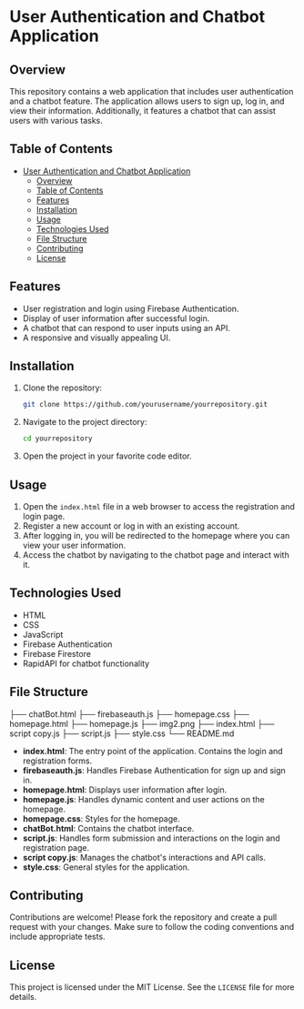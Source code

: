 # User Authentication and Chatbot Application

## Overview
This repository contains a web application that includes user authentication and a chatbot feature. The application allows users to sign up, log in, and view their information. Additionally, it features a chatbot that can assist users with various tasks.

## Table of Contents
- [User Authentication and Chatbot Application](#user-authentication-and-chatbot-application)
  - [Overview](#overview)
  - [Table of Contents](#table-of-contents)
  - [Features](#features)
  - [Installation](#installation)
  - [Usage](#usage)
  - [Technologies Used](#technologies-used)
  - [File Structure](#file-structure)
  - [Contributing](#contributing)
  - [License](#license)

## Features
- User registration and login using Firebase Authentication.
- Display of user information after successful login.
- A chatbot that can respond to user inputs using an API.
- A responsive and visually appealing UI.

## Installation
1. Clone the repository:
    ```sh
    git clone https://github.com/yourusername/yourrepository.git
    ```
2. Navigate to the project directory:
    ```sh
    cd yourrepository
    ```
3. Open the project in your favorite code editor.

## Usage
1. Open the `index.html` file in a web browser to access the registration and login page.
2. Register a new account or log in with an existing account.
3. After logging in, you will be redirected to the homepage where you can view your user information.
4. Access the chatbot by navigating to the chatbot page and interact with it.

## Technologies Used
- HTML
- CSS
- JavaScript
- Firebase Authentication
- Firebase Firestore
- RapidAPI for chatbot functionality

## File Structure
├── chatBot.html
├── firebaseauth.js
├── homepage.css
├── homepage.html
├── homepage.js
├── img2.png
├── index.html
├── script copy.js
├── script.js
├── style.css
└── README.md

- **index.html**: The entry point of the application. Contains the login and registration forms.
- **firebaseauth.js**: Handles Firebase Authentication for sign up and sign in.
- **homepage.html**: Displays user information after login.
- **homepage.js**: Handles dynamic content and user actions on the homepage.
- **homepage.css**: Styles for the homepage.
- **chatBot.html**: Contains the chatbot interface.
- **script.js**: Handles form submission and interactions on the login and registration page.
- **script copy.js**: Manages the chatbot's interactions and API calls.
- **style.css**: General styles for the application.

## Contributing
Contributions are welcome! Please fork the repository and create a pull request with your changes. Make sure to follow the coding conventions and include appropriate tests.

## License
This project is licensed under the MIT License. See the `LICENSE` file for more details.
